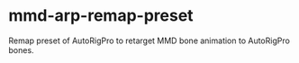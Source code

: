 # mmd-arp-remap-preset

Remap preset of AutoRigPro to retarget MMD bone animation to AutoRigPro bones.